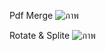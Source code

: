 Pdf Merge
![ภาพ](https://github.com/lookmhen/PDFRAWITA/assets/29670155/9c7a313f-7dfa-492b-99b8-c5cab9dc73da)


Rotate & Splite
![ภาพ](https://github.com/lookmhen/PDFRAWITA/assets/29670155/4a517403-0951-42e3-8614-542187cc64f8)
